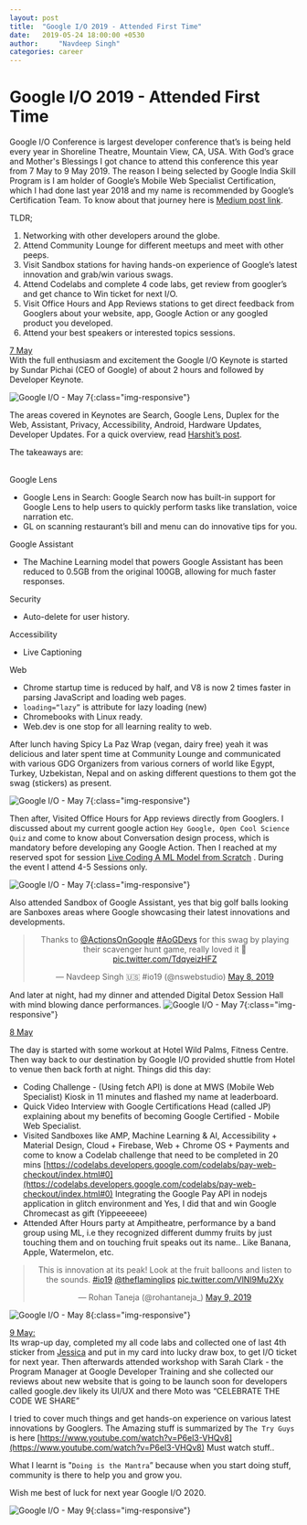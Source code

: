 ```yaml
---
layout: post
title:  "Google I/O 2019 - Attended First Time"
date:   2019-05-24 18:00:00 +0530
author:     "Navdeep Singh"
categories: career
---
```

Google I/O 2019 - Attended First Time
========================================================================

Google I/O Conference is largest developer conference that’s is being held every year in Shoreline Theatre, Mountain View, CA, USA. With God’s grace and Mother's Blessings I got chance to attend this conference this year from 7 May to 9 May 2019. The reason I being selected by Google India Skill Program is I am holder of Google’s Mobile Web Specialist Certification, which I had done last year 2018 and my name is recommended by Google’s Certification Team. To know about that journey here is [Medium post link](https://medium.com/@singhnavdeep/dream-in-years-plan-in-months-evaluate-in-weeks-ship-daily-5e44fdf8eea1).

TLDR;
1. Networking with other developers around the globe.
2. Attend Community Lounge for different meetups and meet with other peeps.
3. Visit Sandbox stations for having hands-on experience of Google’s latest innovation and grab/win various swags.
4. Attend Codelabs and complete 4 code labs, get review from googler’s and get chance to Win ticket for next I/O.
5. Visit Office Hours and App Reviews stations to get direct feedback from Googlers about your website, app, Google Action or any googled product you developed.
6. Attend your best speakers or interested topics sessions.

<u>7 May</u><br>
With the full enthusiasm and excitement the Google I/O Keynote is started by Sundar Pichai (CEO of Google) of about 2 hours and followed by Developer Keynote.

![Google I/O - May 7](/img/IMG_20190507_102419-COLLAGE.jpg){:class="img-responsive"}

The areas covered in Keynotes are Search, Google Lens, Duplex for the Web, Assistant, Privacy, Accessibility, Android, Hardware Updates, Developer Updates. For a quick overview, read [Harshit’s post](https://heartbeat.fritz.ai/google-i-o-2019-in-8-minutes-6b5d86b0a241).

The takeaways are:<br><br>

Google Lens
* Google Lens in Search: Google Search now has built-in support for Google Lens to help users to quickly perform tasks like translation, voice narration etc.
* GL on scanning restaurant’s bill and menu can do innovative tips for you.

Google Assistant
* The Machine Learning model that powers Google Assistant has been reduced to 0.5GB from the original 100GB, allowing for much faster responses.

Security
* Auto-delete for user history.

Accessibility
* Live Captioning

Web
* Chrome startup time is reduced by half, and V8 is now 2 times faster in parsing JavaScript and loading web pages.
* `loading=“lazy”` is attribute for lazy loading (new)
* Chromebooks with Linux ready.
* Web.dev is one stop for all learning reality to web.

After lunch having Spicy La Paz Wrap (vegan, dairy free) yeah it was delicious and later spent time at Community Lounge and communicated with various GDG Organizers from various corners of world like Egypt, Turkey, Uzbekistan, Nepal and on asking different questions to them got the swag (stickers) as present.

![Google I/O - May 7](/img/IMG_20190507_140008-COLLAGE.jpg){:class="img-responsive"}

Then after, Visited Office Hours for App reviews directly from Googlers.  I discussed about my current google action `Hey Google, Open Cool Science Quiz` and come to know about Conversation design process, which is mandatory before developing any Google Action. Then I reached at my reserved spot for session [Live Coding A ML Model from Scratch](https://www.youtube.com/watch?v=_RPHiqF2bSs&list=PLOU2XLYxmsILVTiOlMJdo7RQS55jYhsMi&index=31&t=0s) . During the event I attend 4-5 Sessions only.   

![Google I/O - May 7](/img/IMG_20190507_165754.jpg){:class="img-responsive"} 

Also attended Sandbox of Google Assistant, yes that big golf balls looking are Sanboxes areas where Google showcasing their latest innovations and developments.

<div style="text-align: center">
  <blockquote class="twitter-tweet" data-lang="en"><p lang="en" dir="ltr">Thanks to <a href="https://twitter.com/ActionsOnGoogle?ref_src=twsrc%5Etfw">@ActionsOnGoogle</a> <a href="https://twitter.com/hashtag/AoGDevs?src=hash&ref_src=twsrc%5Etfw">#AoGDevs</a> for this swag by playing their scavenger hunt game, really loved it 🥰 <a href="https://t.co/TdqyeizHFZ">pic.twitter.com/TdqyeizHFZ</a></p>&mdash; Navdeep Singh 🇺🇸 #io19 (@nswebstudio) <a href="https://twitter.com/nswebstudio/status/1125941875129499648?ref_src=twsrc%5Etfw">May 8, 2019</a></blockquote>
  <script async src="https://platform.twitter.com/widgets.js" charset="utf-8"></script>
</div>

And later at night, had my dinner and attended Digital Detox Session Hall with mind blowing dance performances. 
![Google I/O - May 7](/img/IMG_20190507_193955-COLLAGE.jpg){:class="img-responsive"} 

<u>8 May</u><br>

The day is started with some workout at Hotel Wild Palms, Fitness Centre. Then way back to our destination by Google I/O provided shuttle from Hotel to venue then back forth at night. 
Things did this day:
* Coding Challenge - (Using fetch API) is done at MWS (Mobile Web Specialist) Kiosk in 11 minutes and flashed my name at leaderboard.
* Quick Video Interview with Google Certifications Head (called JP) explaining about my benefits of becoming Google Certified - Mobile Web Specialist.
* Visited Sandboxes like AMP, Machine Learning & AI, Accessibility + Material Design, Cloud + Firebase, Web + Chrome OS + Payments and come to know a Codelab challenge that need to be completed in 20 mins [https://codelabs.developers.google.com/codelabs/pay-web-checkout/index.html#0](https://codelabs.developers.google.com/codelabs/pay-web-checkout/index.html#0) Integrating the Google Pay API in nodejs application in glitch environment and Yes, I did that and win Google Chromecast as gift (Yippeeeeee) 
* Attended After Hours party at Ampitheatre, performance by a band group using ML, i.e they recognized different dummy fruits by just touching them and on touching fruit speaks out its name.. Like Banana, Apple, Watermelon, etc. 

<div style="text-align: center">
<blockquote class="twitter-tweet" data-lang="en"><p lang="en" dir="ltr">This is innovation at its peak! Look at the fruit balloons and listen to the sounds. <a href="https://twitter.com/hashtag/io19?src=hash&ref_src=twsrc%5Etfw">#io19</a> <a href="https://twitter.com/theflaminglips?ref_src=twsrc%5Etfw">@theflaminglips</a> <a href="https://t.co/VlNl9Mu2Xy">pic.twitter.com/VlNl9Mu2Xy</a></p>&mdash; Rohan Taneja (@rohantaneja_) <a href="https://twitter.com/rohantaneja_/status/1126344275204009984?ref_src=twsrc%5Etfw">May 9, 2019</a></blockquote>
</div>

![Google I/O - May 8](/img/IMG_20190508_111628-COLLAGE.jpg){:class="img-responsive"} 

<u>9 May:</u><br>
Its wrap-up day, completed my all code labs and collected one of last 4th sticker from [Jessica](https://twitter.com/chatasweetie) and put in my card into lucky draw box, to get I/O ticket for next year.
Then afterwards attended workshop with Sarah Clark - the Program Manager at Google Developer Training and she collected our reviews about new website that is going to be launch soon for developers called google.dev likely its UI/UX and there Moto was “CELEBRATE THE CODE WE SHARE”

I tried to cover much things and get hands-on experience on various latest innovations by Googlers. The Amazing stuff is summarized by `The Try Guys` is here [https://www.youtube.com/watch?v=P6el3-VHQv8](https://www.youtube.com/watch?v=P6el3-VHQv8) Must watch stuff..

What I learnt is "`Doing is the Mantra`” because when you start doing stuff, community is there to help you and grow you.

Wish me best of luck for next year Google I/O 2020.

![Google I/O - May 9](/img/IMG_20190509_100901-ANIMATION.gif){:class="img-responsive"} 
